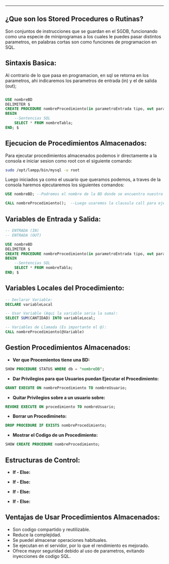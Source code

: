 
---
## ¿Que son los Stored Procedures o Rutinas?
Son conjuntos de instrucciones que se guardan en el SGDB, funcionando como una especie de miniprogramas a los cuales le puedes pasar distintos parametros, en palabras cortas son como funciones de programacion en SQL.

## Sintaxis Basica:
Al contrario de lo que pasa en programacion, en sql se retorna en los parametros, ahi indicaremos los parametros de entrada (in) y el de salida (out);

```sql

USE nombreBD
DELIMITER $
CREATE PROCEDURE nombreProcedimiento(in parametroEntrada tipo, out parametroSalida tipo)
BEGIN
	--Sentencias SQL
	SELECT * FROM nombreTabla;
END; $

```

## Ejecucion de Procedimientos Almacenados:
Para ejecutar procedimientos almacenados podemos ir directamente a la consola e iniciar sesion como root con el siguiente comando:

```bash
sudo /opt/lampp/bin/mysql -u root
```

Luego iniciados ya como el usuario que queramos podemos, a traves de la consola haremos ejecutaremos los siguientes comandos:

```sql
USE nombreBD; --Podremos el nombre de la BD donde se encuentra nuestro procedimiento

CALL nombreProcedimiento();  --Luego usaremos la clausula call para ejecutarlo, puede que requiera parametros dependiendo del procedimiento
```


## Variables de Entrada y Salida:

```sql
-- ENTRADA (IN)
-- ENTRADA (OUT)

USE nombreBD
DELIMITER $
CREATE PROCEDURE nombreProcedimiento(in parametroEntrada tipo, out parametroSalida tipo)
BEGIN
	--Sentencias SQL
	SELECT * FROM nombreTabla;
END; $

```

## Variables Locales del Procedimiento:

```sql
-- Declarar Variable:
DECLARE variableLocal

-- Usar Variable (Aqui la variable seria la suma):
SELECT SUM(CANTIDAD) INTO variableLocal;

-- Variables de Llamada (Es importante el @):
CALL nombreProcedimiento(@Variable)
```

## Gestion Procedimientos Almacenados:

- **Ver que Procemientos tiene una BD:**
```sql
SHOW PROCEDURE STATUS WHERE db = "nombreDB";
```

- **Dar Privilegios para que Usuarios puedan Ejecutar el Procedimiento:**
```sql
GRANT EXECUTE ON nombreProcedimiento TO nombreUsuario;
```

- **Quitar Privilegios sobre a un usuario sobre:**
```sql
REVOKE EXECUTE ON procedimiento TO nombreUsuario;
```

- **Borrar un Procedimineto:**
```sql
DROP PROCEDURE IF EXISTS nombreProcedimiento;
```

- **Mostrar el Codigo de un Procedimiento:**
```sql
SHOW CREATE PROCEDURE nombreProcedimiento;
```



## Estructuras de Control:

- **If - Else:**
	 
- **If - Else:**
- **If - Else:**
- **If - Else:**

















## Ventajas de Usar Procedimientos Almacenados:

- Son codigo compartido y reutilizable.
- Reduce la complejidad.
- Se puedel almacenar operaciones habituales.
- Se ejecutan en el servidor, por lo que el rendimiento es mejorado.
- Ofrece mayor seguridad debido al uso de parametros, evitando inyecciones de codigo SQL.
